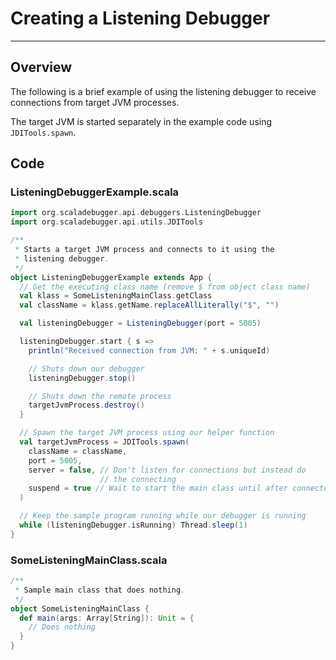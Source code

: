 # Creating a Listening Debugger

---

## Overview

The following is a brief example of using the listening debugger to receive
connections from target JVM processes.

The target JVM is started separately in the example code using
`JDITools.spawn`.

## Code

### ListeningDebuggerExample.scala

```scala
import org.scaladebugger.api.debuggers.ListeningDebugger
import org.scaladebugger.api.utils.JDITools

/**
 * Starts a target JVM process and connects to it using the
 * listening debugger.
 */
object ListeningDebuggerExample extends App {
  // Get the executing class name (remove $ from object class name)
  val klass = SomeListeningMainClass.getClass
  val className = klass.getName.replaceAllLiterally("$", "")

  val listeningDebugger = ListeningDebugger(port = 5005)

  listeningDebugger.start { s =>
    println("Received connection from JVM: " + s.uniqueId)

    // Shuts down our debugger
    listeningDebugger.stop()

    // Shuts down the remote process
    targetJvmProcess.destroy()
  }

  // Spawn the target JVM process using our helper function
  val targetJvmProcess = JDITools.spawn(
    className = className,
    port = 5005,
    server = false, // Don't listen for connections but instead do
                    // the connecting
    suspend = true // Wait to start the main class until after connected
  )

  // Keep the sample program running while our debugger is running
  while (listeningDebugger.isRunning) Thread.sleep(1)
}
```

### SomeListeningMainClass.scala

```scala
/**
 * Sample main class that does nothing.
 */
object SomeListeningMainClass {
  def main(args: Array[String]): Unit = {
    // Does nothing
  }
}
```

